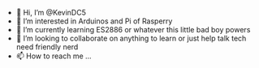 - 👋 Hi, I’m @KevinDC5
- 👀 I’m interested in Arduinos and Pi of Rasperry
- 🌱 I’m currently learning ES2886 or whatever this little bad boy powers 
- 💞️ I’m looking to collaborate on anything to learn or just help talk tech need friendly nerd
- 📫 How to reach me ...

<!---
KevinDC5/KevinDC5 is a ✨ special ✨ repository because its `README.md` (this file) appears on your GitHub profile.
You can click the Preview link to take a look at your changes.
--->
